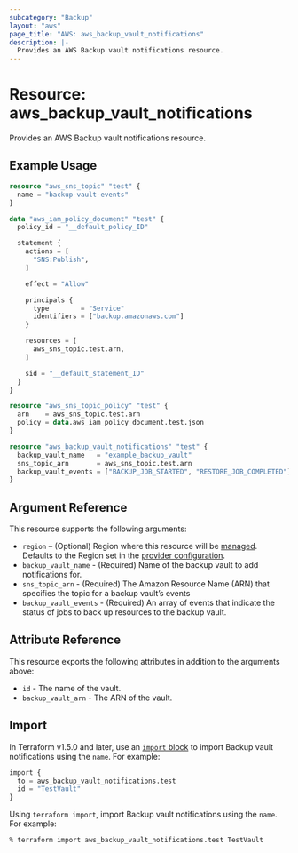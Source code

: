 ```yaml
---
subcategory: "Backup"
layout: "aws"
page_title: "AWS: aws_backup_vault_notifications"
description: |-
  Provides an AWS Backup vault notifications resource.
---
```


# Resource: aws_backup_vault_notifications

Provides an AWS Backup vault notifications resource.

## Example Usage

```terraform
resource "aws_sns_topic" "test" {
  name = "backup-vault-events"
}

data "aws_iam_policy_document" "test" {
  policy_id = "__default_policy_ID"

  statement {
    actions = [
      "SNS:Publish",
    ]

    effect = "Allow"

    principals {
      type        = "Service"
      identifiers = ["backup.amazonaws.com"]
    }

    resources = [
      aws_sns_topic.test.arn,
    ]

    sid = "__default_statement_ID"
  }
}

resource "aws_sns_topic_policy" "test" {
  arn    = aws_sns_topic.test.arn
  policy = data.aws_iam_policy_document.test.json
}

resource "aws_backup_vault_notifications" "test" {
  backup_vault_name   = "example_backup_vault"
  sns_topic_arn       = aws_sns_topic.test.arn
  backup_vault_events = ["BACKUP_JOB_STARTED", "RESTORE_JOB_COMPLETED"]
}
```

## Argument Reference

This resource supports the following arguments:

* `region` – (Optional) Region where this resource will be [managed](https://docs.aws.amazon.com/general/latest/gr/rande.html#regional-endpoints). Defaults to the Region set in the [provider configuration](https://registry.terraform.io/providers/hashicorp/aws/latest/docs#aws-configuration-reference).
* `backup_vault_name` - (Required) Name of the backup vault to add notifications for.
* `sns_topic_arn` - (Required) The Amazon Resource Name (ARN) that specifies the topic for a backup vault’s events
* `backup_vault_events` - (Required) An array of events that indicate the status of jobs to back up resources to the backup vault.

## Attribute Reference

This resource exports the following attributes in addition to the arguments above:

* `id` - The name of the vault.
* `backup_vault_arn` - The ARN of the vault.

## Import

In Terraform v1.5.0 and later, use an [`import` block](https://developer.hashicorp.com/terraform/language/import) to import Backup vault notifications using the `name`. For example:

```terraform
import {
  to = aws_backup_vault_notifications.test
  id = "TestVault"
}
```

Using `terraform import`, import Backup vault notifications using the `name`. For example:

```console
% terraform import aws_backup_vault_notifications.test TestVault
```
